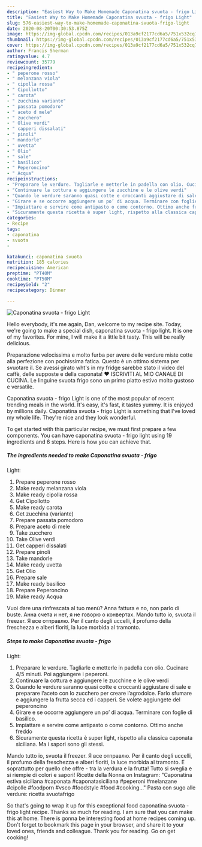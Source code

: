 ```yaml
---
description: "Easiest Way to Make Homemade Caponatina svuota - frigo Light"
title: "Easiest Way to Make Homemade Caponatina svuota - frigo Light"
slug: 576-easiest-way-to-make-homemade-caponatina-svuota-frigo-light
date: 2020-08-20T00:30:53.875Z
image: https://img-global.cpcdn.com/recipes/013a9cf2177cd6a5/751x532cq70/caponatina-svuota-frigo-light-recipe-main-photo.jpg
thumbnail: https://img-global.cpcdn.com/recipes/013a9cf2177cd6a5/751x532cq70/caponatina-svuota-frigo-light-recipe-main-photo.jpg
cover: https://img-global.cpcdn.com/recipes/013a9cf2177cd6a5/751x532cq70/caponatina-svuota-frigo-light-recipe-main-photo.jpg
author: Francis Sherman
ratingvalue: 4.7
reviewcount: 35779
recipeingredient:
- " peperone rosso"
- " melanzana viola"
- " cipolla rossa"
- " Cipollotto"
- " carota"
- " zucchina variante"
- " passata pomodoro"
- " aceto d mele"
- " zucchero"
- " Olive verdi"
- " capperi dissalati"
- " pinoli"
- " mandorle"
- " uvetta"
- " Olio"
- " sale"
- " basilico"
- " Peperoncino"
- " Acqua"
recipeinstructions:
- "Preparare le verdure. Tagliarle e metterle in padella con olio. Cucinare 4/5 minuti. Poi aggiungere i peperoni."
- "Continuare la cottura e aggiungere le zucchine e le olive verdi"
- "Quando le verdure saranno quasi cotte e croccanti aggiustare di sale e preparare l’aceto con lo zucchero per creare l’agrodolce. Farlo sfumare e aggiungere la frutta secca ed i capperi. Se volete aggiungete del peperoncino"
- "Girare e se occorre aggiungere un po’ di acqua. Terminare con foglie di basilico."
- "Impiattare e servire come antipasto o come contorno. Ottimo anche freddo"
- "Sicuramente questa ricetta è super light, rispetto alla classica caponata siciliana. Ma i sapori sono gli stessi."
categories:
- Recipe
tags:
- caponatina
- svuota
- 

katakunci: caponatina svuota  
nutrition: 185 calories
recipecuisine: American
preptime: "PT40M"
cooktime: "PT50M"
recipeyield: "2"
recipecategory: Dinner

---
```



![Caponatina svuota - frigo
Light](https://img-global.cpcdn.com/recipes/013a9cf2177cd6a5/751x532cq70/caponatina-svuota-frigo-light-recipe-main-photo.jpg)

Hello everybody, it's me again, Dan, welcome to my recipe site. Today, we're going to make a special dish, caponatina svuota - frigo
light. It is one of my favorites. For mine, I will make it a little bit tasty. This will be really delicious.

Preparazione velocissima e molto furba per avere delle verdure miste cotte alla perfezione con pochissima fatica. Questo è un ottimo sistema per svuotare il. Se avessi girato wht&#39;s in my fridge sarebbe stato il video del caffè, delle supposte e della caponata! ❤︎ ISCRIVITI AL MIO CANALE DI CUCINA. Le linguine svuota frigo sono un primo piatto estivo molto gustoso e versatile.

Caponatina svuota - frigo
Light is one of the most popular of recent trending meals in the world. It's easy, it's fast, it tastes yummy. It is enjoyed by millions daily. Caponatina svuota - frigo
Light is something that I've loved my whole life. They're nice and they look wonderful.


To get started with this particular recipe, we must first prepare a few components. You can have caponatina svuota - frigo
light using 19 ingredients and 6 steps. Here is how you can achieve that.

<!--inarticleads1-->

##### The ingredients needed to make Caponatina svuota - frigo
Light:

1. Prepare  peperone rosso
1. Make ready  melanzana viola
1. Make ready  cipolla rossa
1. Get  Cipollotto
1. Make ready  carota
1. Get  zucchina (variante)
1. Prepare  passata pomodoro
1. Prepare  aceto dì mele
1. Take  zucchero
1. Take  Olive verdi
1. Get  capperi dissalati
1. Prepare  pinoli
1. Take  mandorle
1. Make ready  uvetta
1. Get  Olio
1. Prepare  sale
1. Make ready  basilico
1. Prepare  Peperoncino
1. Make ready  Acqua


Vuoi dare una rinfrescata al tuo menù? Anna fattura e no, non parlo di buste. Анна счета и нет, я не говорю о конвертах. Mando tutto io, svuota il freezer. Я все отправлю. Per il canto degli uccelli, il profumo della freschezza e alberi fioriti, la luce morbida al tramonto. 

<!--inarticleads2-->

##### Steps to make Caponatina svuota - frigo
Light:

1. Preparare le verdure. Tagliarle e metterle in padella con olio. Cucinare 4/5 minuti. Poi aggiungere i peperoni.
1. Continuare la cottura e aggiungere le zucchine e le olive verdi
1. Quando le verdure saranno quasi cotte e croccanti aggiustare di sale e preparare l’aceto con lo zucchero per creare l’agrodolce. Farlo sfumare e aggiungere la frutta secca ed i capperi. Se volete aggiungete del peperoncino
1. Girare e se occorre aggiungere un po’ di acqua. Terminare con foglie di basilico.
1. Impiattare e servire come antipasto o come contorno. Ottimo anche freddo
1. Sicuramente questa ricetta è super light, rispetto alla classica caponata siciliana. Ma i sapori sono gli stessi.


Mando tutto io, svuota il freezer. Я все отправлю. Per il canto degli uccelli, il profumo della freschezza e alberi fioriti, la luce morbida al tramonto. E soprattutto per quello che offre - tra la verdura e la frutta! Tutto si sveglia e si riempie di colori e sapori! Ricette della Nonna on Instagram: &#34;Caponatina estiva siciliana #caponata #caponatasiciliana #peperoni #melanzane #cipolle #foodporn #vsco #foodstyle #food #cooking…&#34; Pasta con sugo alle verdure: ricetta svuotafrigo 

So that's going to wrap it up for this exceptional food caponatina svuota - frigo
light recipe. Thanks so much for reading. I am sure that you can make this at home. There is gonna be interesting food at home recipes coming up. Don't forget to bookmark this page in your browser, and share it to your loved ones, friends and colleague. Thank you for reading. Go on get cooking!
